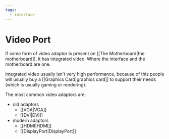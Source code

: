 ```yaml
---
tags:
  - interface
---
```

# Video Port

If some form of video adaptor is present on [[The Motherboard|the motherboard]], it has integrated video. Where the interface and the motherboard are one.

Integrated video usually isn't very high performance, because of this people will usually buy a [[Graphics Card|graphics card]] to support their needs (which is usually gaming or rendering).

The most common video adaptors are:

- old adaptors
    - [[VGA|VGA]]
    - [[DVI|DVI]]
- modern adaptors
    - [[HDMI|HDMI]]
    - [[DisplayPort|DisplayPort]]
